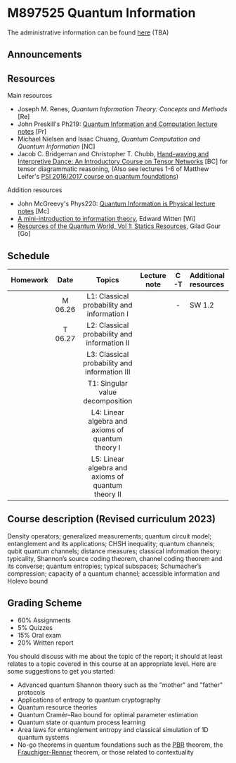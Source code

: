 # M897525 Quantum Information

The administrative information can be found [here]() (TBA)

## Announcements

## Resources

Main resources

- Joseph M. Renes, *Quantum Information Theory: Concepts and Methods* [Re]
- John Preskill's Ph219: [Quantum Information and Computation lecture notes](http://theory.caltech.edu/~preskill/ph229/) [Pr]
- Michael Nielsen and Isaac Chuang, *Quantum Computation and Quantum Information* [NC]
- Jacob C. Bridgeman and Christopher T. Chubb, [Hand-waving and Interpretive Dance: An Introductory Course on Tensor Networks](https://doi.org/10.1088/1751-8121/aa6dc3) [BC] for tensor diagrammatic reasoning, (Also see lectures 1-6 of Matthew Leifer's [PSI 2016/2017 course on quantum foundations](https://pirsa.org/C16043))

<!-- - Joseph M. Renes, *Quantum Information Theory: Concepts and Methods*, De Gruyter Oldenbourg, 2022 [Ren]
- John Preskill's [Ph219 lecture notes](http://theory.caltech.edu/~preskill/ph229/) [Pre]
- Michael Nielsen and Isaac Chuang, *Quantum Computation and Quantum Information*, Cambridge University Press, 2000
- Jacob C. Bridgeman and Christopher T. Chubb, [Hand-waving and Interpretive Dance: An Introductory Course on Tensor Networks](https://doi.org/10.1088/1751-8121/aa6dc3), Journal of Physics A: Mathematical and Theoretical **50**, 223001, 2017-->

Addition resources

- John McGreevy's Phys220: [Quantum Information is Physical lecture notes](https://mcgreevy.physics.ucsd.edu/f19/index.html) [Mc]
- [A mini-introduction to information theory](https://arxiv.org/abs/1805.11965), Edward Witten [Wi]
- [Resources of the Quantum World, Vol 1: Statics Resources](https://www.arxiv.org/abs/2402.05474), Gilad Gour [Go] 

## Schedule

|Homework|Date| Topics |Lecture note|C-T|Additional resources|
|:------:|:--:|:------:|:----------:|:--------:|:------------------|
||M 06.26|L1: Classical probability and information I ||-|SW 1.2
||T 06.27|L2: Classical probability and information II
|||L3: Classical probability and information III
|||T1: Singular value decomposition
|||L4: Linear algebra and axioms of quantum theory I
|||L5: Linear algebra and axioms of quantum theory II

## Course description (Revised curriculum 2023)

Density operators; generalized measurements; quantum circuit model; entanglement and its applications; CHSH inequality; quantum channels; qubit quantum channels; distance measures; classical information theory: typicality, Shannon’s source coding theorem, channel coding theorem and its converse; quantum entropies; typical subspaces; Schumacher’s compression; capacity of a quantum channel; accessible information and Holevo bound

## Grading Scheme

- 60% Assignments
- 5% Quizzes
- 15% Oral exam
- 20% Written report

You should discuss with me about the topic of the report; it should at least relates to a topic covered in this course at an appropriate level. Here are some suggestions to get you started:

- Advanced quantum Shannon theory such as the "mother" and "father" protocols
- Applications of entropy to quantum cryptography
- Quantum resource theories
- Quantum Cramér–Rao bound for optimal parameter estimation
- Quantum state or quantum process learning 
- Area laws for entanglement entropy and classical simulation of 1D quantum systems
- No-go theorems in quantum foundations such as the [PBR](https://en.wikipedia.org/wiki/Pusey%E2%80%93Barrett%E2%80%93Rudolph_theorem) theorem, the [Frauchiger-Renner](https://en.wikipedia.org/wiki/Wigner%27s_friend#An_extension_of_the_Wigner's_friend_experiment) theorem, or those related to contextuality   
